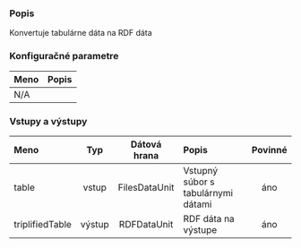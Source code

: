 ### Popis

Konvertuje tabulárne dáta na RDF dáta

### Konfiguračné parametre

| Meno | Popis |
|:----|:----|
|N/A| |

### Vstupy a výstupy

|Meno |Typ | Dátová hrana | Popis | Povinné |
|:--------|:------:|:------:|:-------------|:---------------------:|
|table           |vstup| FilesDataUnit| Vstupný súbor s tabulárnymi dátami |áno|
|triplifiedTable |výstup| RDFDataUnit  | RDF dáta na výstupe |áno|
